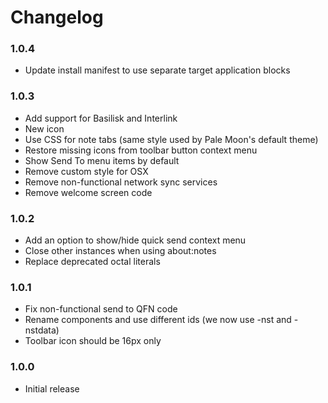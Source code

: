 # Changelog

### 1.0.4
- Update install manifest to use separate target application blocks

### 1.0.3
- Add support for Basilisk and Interlink
- New icon
- Use CSS for note tabs (same style used by Pale Moon's default theme)
- Restore missing icons from toolbar button context menu
- Show Send To menu items by default
- Remove custom style for OSX
- Remove non-functional network sync services
- Remove welcome screen code

### 1.0.2
- Add an option to show/hide quick send context menu
- Close other instances when using about:notes
- Replace deprecated octal literals

### 1.0.1
- Fix non-functional send to QFN code
- Rename components and use different ids (we now use -nst and -nstdata)
- Toolbar icon should be 16px only

### 1.0.0
- Initial release
